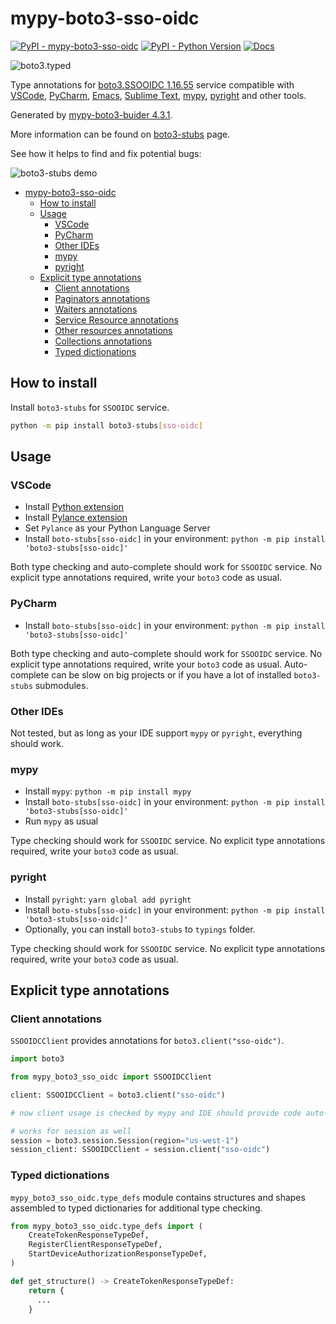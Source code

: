 # mypy-boto3-sso-oidc

[![PyPI - mypy-boto3-sso-oidc](https://img.shields.io/pypi/v/mypy-boto3-sso-oidc.svg?color=blue)](https://pypi.org/project/mypy-boto3-sso-oidc)
[![PyPI - Python Version](https://img.shields.io/pypi/pyversions/mypy-boto3-sso-oidc.svg?color=blue)](https://pypi.org/project/mypy-boto3-sso-oidc)
[![Docs](https://img.shields.io/readthedocs/mypy-boto3-builder.svg?color=blue)](https://mypy-boto3-builder.readthedocs.io/)

![boto3.typed](https://github.com/vemel/mypy_boto3_builder/raw/master/logo.png)

Type annotations for
[boto3.SSOOIDC 1.16.55](https://boto3.amazonaws.com/v1/documentation/api/1.16.55/reference/services/sso-oidc.html#SSOOIDC) service
compatible with
[VSCode](https://code.visualstudio.com/),
[PyCharm](https://www.jetbrains.com/pycharm/),
[Emacs](https://www.gnu.org/software/emacs/),
[Sublime Text](https://www.sublimetext.com/),
[mypy](https://github.com/python/mypy),
[pyright](https://github.com/microsoft/pyright)
and other tools.

Generated by [mypy-boto3-buider 4.3.1](https://github.com/vemel/mypy_boto3_builder).

More information can be found on [boto3-stubs](https://pypi.org/project/boto3-stubs/) page.

See how it helps to find and fix potential bugs:

![boto3-stubs demo](https://github.com/vemel/mypy_boto3_builder/raw/master/demo.gif)

- [mypy-boto3-sso-oidc](#mypy-boto3-sso-oidc)
  - [How to install](#how-to-install)
  - [Usage](#usage)
    - [VSCode](#vscode)
    - [PyCharm](#pycharm)
    - [Other IDEs](#other-ides)
    - [mypy](#mypy)
    - [pyright](#pyright)
  - [Explicit type annotations](#explicit-type-annotations)
    - [Client annotations](#client-annotations)
    - [Paginators annotations](#paginators-annotations)
    - [Waiters annotations](#waiters-annotations)
    - [Service Resource annotations](#service-resource-annotations)
    - [Other resources annotations](#other-resources-annotations)
    - [Collections annotations](#collections-annotations)
    - [Typed dictionations](#typed-dictionations)

## How to install

Install `boto3-stubs` for `SSOOIDC` service.

```bash
python -m pip install boto3-stubs[sso-oidc]
```

## Usage

### VSCode

- Install [Python extension](https://marketplace.visualstudio.com/items?itemName=ms-python.python)
- Install [Pylance extension](https://marketplace.visualstudio.com/items?itemName=ms-python.vscode-pylance)
- Set `Pylance` as your Python Language Server
- Install `boto-stubs[sso-oidc]` in your environment: `python -m pip install 'boto3-stubs[sso-oidc]'`

Both type checking and auto-complete should work for `SSOOIDC` service.
No explicit type annotations required, write your `boto3` code as usual.

### PyCharm

- Install `boto-stubs[sso-oidc]` in your environment: `python -m pip install 'boto3-stubs[sso-oidc]'`

Both type checking and auto-complete should work for `SSOOIDC` service.
No explicit type annotations required, write your `boto3` code as usual.
Auto-complete can be slow on big projects or if you have a lot of installed `boto3-stubs` submodules.

### Other IDEs

Not tested, but as long as your IDE support `mypy` or `pyright`, everything should work.

### mypy

- Install `mypy`: `python -m pip install mypy`
- Install `boto-stubs[sso-oidc]` in your environment: `python -m pip install 'boto3-stubs[sso-oidc]'`
- Run `mypy` as usual

Type checking should work for `SSOOIDC` service.
No explicit type annotations required, write your `boto3` code as usual.

### pyright

- Install `pyright`: `yarn global add pyright`
- Install `boto-stubs[sso-oidc]` in your environment: `python -m pip install 'boto3-stubs[sso-oidc]'`
- Optionally, you can install `boto3-stubs` to `typings` folder.

Type checking should work for `SSOOIDC` service.
No explicit type annotations required, write your `boto3` code as usual.

## Explicit type annotations

### Client annotations

`SSOOIDCClient` provides annotations for `boto3.client("sso-oidc")`.

```python
import boto3

from mypy_boto3_sso_oidc import SSOOIDCClient

client: SSOOIDCClient = boto3.client("sso-oidc")

# now client usage is checked by mypy and IDE should provide code auto-complete

# works for session as well
session = boto3.session.Session(region="us-west-1")
session_client: SSOOIDCClient = session.client("sso-oidc")
```








### Typed dictionations

`mypy_boto3_sso_oidc.type_defs` module contains structures and shapes assembled
to typed dictionaries for additional type checking.

```python
from mypy_boto3_sso_oidc.type_defs import (
    CreateTokenResponseTypeDef,
    RegisterClientResponseTypeDef,
    StartDeviceAuthorizationResponseTypeDef,
)

def get_structure() -> CreateTokenResponseTypeDef:
    return {
      ...
    }
```

